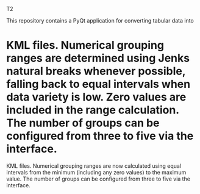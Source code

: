 T2

This repository contains a PyQt application for converting tabular data into

KML files. Numerical grouping ranges are determined using Jenks natural breaks
whenever possible, falling back to equal intervals when data variety is low.
Zero values are included in the range calculation. The number of groups can be
configured from three to five via the interface.
=======
KML files. Numerical grouping ranges are now calculated using equal intervals
from the minimum (including any zero values) to the maximum value. The number
of groups can be configured from three to five via the interface.

